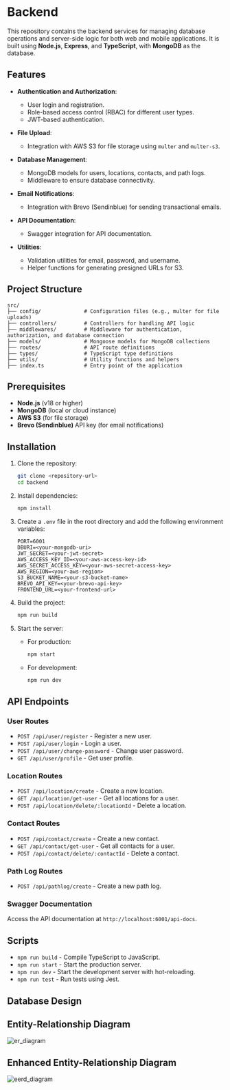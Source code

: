 # Backend

This repository contains the backend services for managing database operations and server-side logic for both web and mobile applications. It is built using **Node.js**, **Express**, and **TypeScript**, with **MongoDB** as the database.

## Features

- **Authentication and Authorization**:
  - User login and registration.
  - Role-based access control (RBAC) for different user types.
  - JWT-based authentication.

- **File Upload**:
  - Integration with AWS S3 for file storage using `multer` and `multer-s3`.

- **Database Management**:
  - MongoDB models for users, locations, contacts, and path logs.
  - Middleware to ensure database connectivity.

- **Email Notifications**:
  - Integration with Brevo (Sendinblue) for sending transactional emails.

- **API Documentation**:
  - Swagger integration for API documentation.

- **Utilities**:
  - Validation utilities for email, password, and username.
  - Helper functions for generating presigned URLs for S3.

## Project Structure

```
src/
├── config/              # Configuration files (e.g., multer for file uploads)
├── controllers/         # Controllers for handling API logic
├── middlewares/         # Middleware for authentication, authorization, and database connection
├── models/              # Mongoose models for MongoDB collections
├── routes/              # API route definitions
├── types/               # TypeScript type definitions
├── utils/               # Utility functions and helpers
├── index.ts             # Entry point of the application
```

## Prerequisites

- **Node.js** (v18 or higher)
- **MongoDB** (local or cloud instance)
- **AWS S3** (for file storage)
- **Brevo (Sendinblue)** API key (for email notifications)

## Installation

1. Clone the repository:

   ```bash
   git clone <repository-url>
   cd backend
   ```

2. Install dependencies:

   ```bash
   npm install
   ```

3. Create a `.env` file in the root directory and add the following environment variables:

   ```env
   PORT=6001
   DBURI=<your-mongodb-uri>
   JWT_SECRET=<your-jwt-secret>
   AWS_ACCESS_KEY_ID=<your-aws-access-key-id>
   AWS_SECRET_ACCESS_KEY=<your-aws-secret-access-key>
   AWS_REGION=<your-aws-region>
   S3_BUCKET_NAME=<your-s3-bucket-name>
   BREVO_API_KEY=<your-brevo-api-key>
   FRONTEND_URL=<your-frontend-url>
   ```

4. Build the project:

   ```bash
   npm run build
   ```

5. Start the server:

   - For production:

     ```bash
     npm start
     ```

   - For development:

     ```bash
     npm run dev
     ```

## API Endpoints

### User Routes

- `POST /api/user/register` - Register a new user.
- `POST /api/user/login` - Login a user.
- `POST /api/user/change-password` - Change user password.
- `GET /api/user/profile` - Get user profile.

### Location Routes

- `POST /api/location/create` - Create a new location.
- `GET /api/location/get-user` - Get all locations for a user.
- `POST /api/location/delete/:locationId` - Delete a location.

### Contact Routes

- `POST /api/contact/create` - Create a new contact.
- `GET /api/contact/get-user` - Get all contacts for a user.
- `POST /api/contact/delete/:contactId` - Delete a contact.

### Path Log Routes

- `POST /api/pathlog/create` - Create a new path log.

### Swagger Documentation

Access the API documentation at `http://localhost:6001/api-docs`.

## Scripts

- `npm run build` - Compile TypeScript to JavaScript.
- `npm run start` - Start the production server.
- `npm run dev` - Start the development server with hot-reloading.
- `npm run test` - Run tests using Jest.

## Database Design

## Entity-Relationship Diagram

![er_diagram](https://github.com/user-attachments/assets/7ad1cb6a-b545-4d60-927c-da5ce0374c08)

## Enhanced Entity-Relationship Diagram

![eerd_diagram](https://github.com/user-attachments/assets/96f6a27e-0136-4205-ab4d-444d2c7f33a7)
